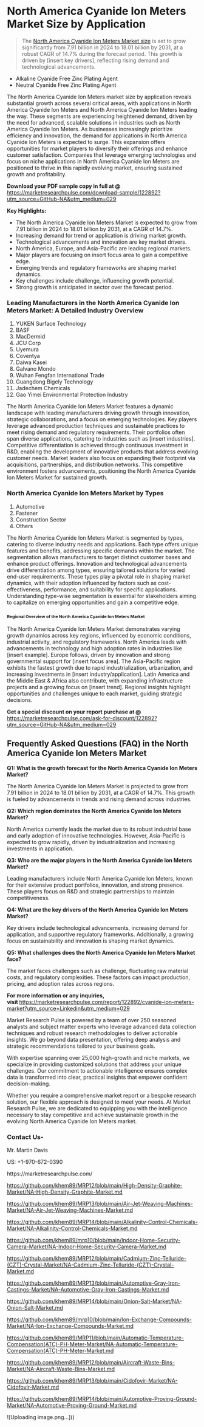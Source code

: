 <h1>North America Cyanide Ion Meters Market&nbsp;Size by Application</h1><blockquote><p>The <a href="https://marketresearchpulse.com/download-sample/122892?utm_source=GitHub-NA&amp;utm_medium=029">North America Cyanide Ion Meters Market size</a> is set to grow significantly from 7.91 billion in 2024 to 18.01 billion by 2031, at a robust CAGR of 14.7% during the forecast period. This growth is driven by [insert key drivers], reflecting rising demand and technological advancements.</p></blockquote><ul><li>Alkaline Cyanide Free Zinc Plating Agent<li> Neutral Cyanide Free Zinc Plating Agent</li></ul><p>The North America Cyanide Ion Meters market size by application reveals substantial growth across several critical areas, with applications in North America Cyanide Ion Meters and North America Cyanide Ion Meters leading the way. These segments are experiencing heightened demand, driven by the need for advanced, scalable solutions in industries such as North America Cyanide Ion Meters. As businesses increasingly prioritize efficiency and innovation, the demand for applications in North America Cyanide Ion Meters is expected to surge. This expansion offers opportunities for market players to diversify their offerings and enhance customer satisfaction. Companies that leverage emerging technologies and focus on niche applications in North America Cyanide Ion Meters are positioned to thrive in this rapidly evolving market, ensuring sustained growth and profitability.</p><p><strong>Download your PDF sample copy in full at @ </strong><a href="https://marketresearchpulse.com/download-sample/122892?utm_source=GitHub-NA&amp;utm_medium=029">https://marketresearchpulse.com/download-sample/122892?utm_source=GitHub-NA&amp;utm_medium=029</a></p><p><strong>Key Highlights: </strong></p><ul><li>The North America Cyanide Ion Meters Market is expected to grow from 7.91 billion in 2024 to 18.01 billion by 2031, at a CAGR of 14.7%.</li><li>Increasing demand for trend or application is driving market growth.</li><li>Technological advancements and innovation are key market drivers.</li><li>North America, Europe, and Asia-Pacific are leading regional markets.</li><li>Major players are focusing on insert focus area to gain a competitive edge.</li><li>Emerging trends and regulatory frameworks are shaping market dynamics.</li><li>Key challenges include challenge, influencing growth potential.</li><li>Strong growth is anticipated in sector over the forecast period.</li></ul><h3>Leading Manufacturers in the North America Cyanide Ion Meters Market: A Detailed Industry Overview</h3><ol><li>YUKEN Surface Technology</li><li>BASF</li><li>MacDermid</li><li>JCU Corp</li><li>Uyemura</li><li>Coventya</li><li>Daiwa Kasei</li><li>Galvano Mondo</li><li>Wuhan Fengfan International Trade</li><li>Guangdong Bigely Technology</li><li>Jadechem Chemicals</li><li>Gao Yimei Environmental Protection Industry</li></ol><div class="flex max-w-full flex-col flex-grow"><div class="min-h-8 text-message flex w-full flex-col items-end gap-2 whitespace-normal break-words [.text-message+&amp;]:mt-5" dir="auto" data-message-author-role="assistant" data-message-id="fd8432e4-4910-450d-b182-61b7bfb0a01f" data-message-model-slug="gpt-4o"><div class="flex w-full flex-col gap-1 empty:hidden first:pt-[3px]"><div class="markdown prose w-full break-words dark:prose-invert light"><p>The North America Cyanide Ion Meters Market features a dynamic landscape with leading manufacturers driving growth through innovation, strategic collaborations, and a focus on emerging technologies. Key players leverage advanced production techniques and sustainable practices to meet rising demand and regulatory requirements. Their portfolios often span diverse applications, catering to industries such as [insert industries]. Competitive differentiation is achieved through continuous investment in R&amp;D, enabling the development of innovative products that address evolving customer needs. Market leaders also focus on expanding their footprint via acquisitions, partnerships, and distribution networks. This competitive environment fosters advancements, positioning the North America Cyanide Ion Meters Market for sustained growth.</p></div></div></div></div><h3>North America Cyanide Ion Meters Market by Types</h3><ol><li>Automotive<li> Fastener<li> Construction Sector<li> Others</li></ol><div class="flex max-w-full flex-col flex-grow"><div class="min-h-8 text-message flex w-full flex-col items-end gap-2 whitespace-normal break-words [.text-message+&amp;]:mt-5" dir="auto" data-message-author-role="assistant" data-message-id="084470be-0bb7-4664-bddf-5156b4f41249" data-message-model-slug="gpt-4o-mini"><div class="flex w-full flex-col gap-1 empty:hidden first:pt-[3px]"><div class="markdown prose w-full break-words dark:prose-invert light"><p>The North America Cyanide Ion Meters Market is segmented by types, catering to diverse industry needs and applications. Each type offers unique features and benefits, addressing specific demands within the market. The segmentation allows manufacturers to target distinct customer bases and enhance product offerings. Innovation and technological advancements drive differentiation among types, ensuring tailored solutions for varied end-user requirements. These types play a pivotal role in shaping market dynamics, with their adoption influenced by factors such as cost-effectiveness, performance, and suitability for specific applications. Understanding type-wise segmentation is essential for stakeholders aiming to capitalize on emerging opportunities and gain a competitive edge.</p></div></div></div></div><h3><span style="font-size: 11px;">Regional Overview of the North America Cyanide Ion Meters Market</span></h3><div class="flex max-w-full flex-col flex-grow"><div class="min-h-8 text-message flex w-full flex-col items-end gap-2 whitespace-normal break-words [.text-message+&amp;]:mt-5" dir="auto" data-message-author-role="assistant" data-message-id="e9038762-ce64-4e30-91c9-9bd413514231" data-message-model-slug="gpt-4o-mini"><div class="flex w-full flex-col gap-1 empty:hidden first:pt-[3px]"><div class="markdown prose w-full break-words dark:prose-invert light"><p>The North America Cyanide Ion Meters Market demonstrates varying growth dynamics across key regions, influenced by economic conditions, industrial activity, and regulatory frameworks. North America leads with advancements in technology and high adoption rates in industries like [insert example]. Europe follows, driven by innovation and strong governmental support for [insert focus area]. The Asia-Pacific region exhibits the fastest growth due to rapid industrialization, urbanization, and increasing investments in [insert industry/application]. Latin America and the Middle East &amp; Africa also contribute, with expanding infrastructure projects and a growing focus on [insert trend]. Regional insights highlight opportunities and challenges unique to each market, guiding strategic decisions.</p></div></div></div></div><p><strong>Get a special discount on your report purchase at @ </strong><a href="https://marketresearchpulse.com/ask-for-discount/122892?utm_source=GitHub-NA&amp;utm_medium=029">https://marketresearchpulse.com/ask-for-discount/122892?utm_source=GitHub-NA&amp;utm_medium=029</a></p><h2>Frequently Asked Questions (FAQ) in the North America Cyanide Ion Meters Market</h2><p><strong>Q1: What is the growth forecast for the North America Cyanide Ion Meters Market?</strong></p><p>The North America Cyanide Ion Meters Market is projected to grow from 7.91 billion in 2024 to 18.01 billion by 2031, at a CAGR of 14.7%. This growth is fueled by advancements in trends and rising demand across industries.</p><p><strong>Q2: Which region dominates the North America Cyanide Ion Meters Market?</strong></p><p>North America currently leads the market due to its robust industrial base and early adoption of innovative technologies. However, Asia-Pacific is expected to grow rapidly, driven by industrialization and increasing investments in application.</p><p><strong>Q3: Who are the major players in the North America Cyanide Ion Meters Market?</strong></p><p>Leading manufacturers include North America Cyanide Ion Meters, known for their extensive product portfolios, innovation, and strong presence. These players focus on R&amp;D and strategic partnerships to maintain competitiveness.</p><p><strong>Q4: What are the key drivers of the North America Cyanide Ion Meters Market?</strong></p><p>Key drivers include technological advancements, increasing demand for application, and supportive regulatory frameworks. Additionally, a growing focus on sustainability and innovation is shaping market dynamics.</p><p><strong>Q5: What challenges does the North America Cyanide Ion Meters Market face?</strong></p><p>The market faces challenges such as challenge, fluctuating raw material costs, and regulatory complexities. These factors can impact production, pricing, and adoption rates across regions.</p><p><strong>For more information or any inquiries, visit&nbsp;</strong><a href="https://marketresearchpulse.com/report/122892/cyanide-ion-meters-market?utm_source=Linkedin&utm_medium=029">https://marketresearchpulse.com/report/122892/cyanide-ion-meters-market?utm_source=Linkedin&utm_medium=029</a></p><p>Market Research Pulse is powered by a team of over 250 seasoned analysts and subject matter experts who leverage advanced data collection techniques and robust research methodologies to deliver actionable insights. We go beyond data presentation, offering deep analysis and strategic recommendations tailored to your business goals.</p><p>With expertise spanning over 25,000 high-growth and niche markets, we specialize in providing customized solutions that address your unique challenges. Our commitment to actionable intelligence ensures complex data is transformed into clear, practical insights that empower confident decision-making.</p><p>Whether you require a comprehensive market report or a bespoke research solution, our flexible approach is designed to meet your needs. At Market Research Pulse, we are dedicated to equipping you with the intelligence necessary to stay competitive and achieve sustainable growth in the evolving North America Cyanide Ion Meters market.</p><h3><strong>Contact Us-</strong></h3><p>Mr. Martin Davis</p><p>US: +1-970-672-0390</p><p>https://marketresearchpulse.com/</p><p><a href="https://github.com/khem89/MRP12/blob/main/High-Density-Graphite-Market/NA-High-Density-Graphite-Market.md">https://github.com/khem89/MRP12/blob/main/High-Density-Graphite-Market/NA-High-Density-Graphite-Market.md</a></p><p><a href="https://github.com/khem89/MRP13/blob/main/Air-Jet-Weaving-Machines-Market/NA-Air-Jet-Weaving-Machines-Market.md">https://github.com/khem89/MRP13/blob/main/Air-Jet-Weaving-Machines-Market/NA-Air-Jet-Weaving-Machines-Market.md</a></p><p><a href="https://github.com/khem89/MRP14/blob/main/Alkalinity-Control-Chemicals-Market/NA-Alkalinity-Control-Chemicals-Market.md">https://github.com/khem89/MRP14/blob/main/Alkalinity-Control-Chemicals-Market/NA-Alkalinity-Control-Chemicals-Market.md</a></p><p><a href="https://github.com/khem89/mrp10/blob/main/Indoor-Home-Security-Camera-Market/NA-Indoor-Home-Security-Camera-Market.md">https://github.com/khem89/mrp10/blob/main/Indoor-Home-Security-Camera-Market/NA-Indoor-Home-Security-Camera-Market.md</a></p><p><a href="https://github.com/khem89/MRP12/blob/main/Cadmium-Zinc-Telluride-(CZT)-Crystal-Market/NA-Cadmium-Zinc-Telluride-(CZT)-Crystal-Market.md">https://github.com/khem89/MRP12/blob/main/Cadmium-Zinc-Telluride-(CZT)-Crystal-Market/NA-Cadmium-Zinc-Telluride-(CZT)-Crystal-Market.md</a></p><p><a href="https://github.com/khem89/MRP13/blob/main/Automotive-Gray-Iron-Castings-Market/NA-Automotive-Gray-Iron-Castings-Market.md">https://github.com/khem89/MRP13/blob/main/Automotive-Gray-Iron-Castings-Market/NA-Automotive-Gray-Iron-Castings-Market.md</a></p><p><a href="https://github.com/khem89/MRP14/blob/main/Onion-Salt-Market/NA-Onion-Salt-Market.md">https://github.com/khem89/MRP14/blob/main/Onion-Salt-Market/NA-Onion-Salt-Market.md</a></p><p><a href="https://github.com/khem89/mrp10/blob/main/Ion-Exchange-Compounds-Market/NA-Ion-Exchange-Compounds-Market.md">https://github.com/khem89/mrp10/blob/main/Ion-Exchange-Compounds-Market/NA-Ion-Exchange-Compounds-Market.md</a></p><p><a href="https://github.com/khem89/MRP11/blob/main/Automatic-Temperature-Compensation(ATC)-PH-Meter-Market/NA-Automatic-Temperature-Compensation(ATC)-PH-Meter-Market.md">https://github.com/khem89/MRP11/blob/main/Automatic-Temperature-Compensation(ATC)-PH-Meter-Market/NA-Automatic-Temperature-Compensation(ATC)-PH-Meter-Market.md</a></p><p><a href="https://github.com/khem89/MRP12/blob/main/Aircraft-Waste-Bins-Market/NA-Aircraft-Waste-Bins-Market.md">https://github.com/khem89/MRP12/blob/main/Aircraft-Waste-Bins-Market/NA-Aircraft-Waste-Bins-Market.md</a></p><p><a href="https://github.com/khem89/MRP13/blob/main/Cidofovir-Market/NA-Cidofovir-Market.md">https://github.com/khem89/MRP13/blob/main/Cidofovir-Market/NA-Cidofovir-Market.md</a></p><p><a href="https://github.com/khem89/MRP14/blob/main/Automotive-Proving-Ground-Market/NA-Automotive-Proving-Ground-Market.md">https://github.com/khem89/MRP14/blob/main/Automotive-Proving-Ground-Market/NA-Automotive-Proving-Ground-Market.md</a></p>
![Uploading image.png…]()
